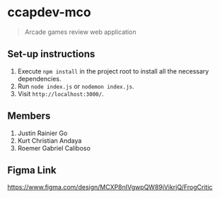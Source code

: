 # ccapdev-mco

> Arcade games review web application

## Set-up instructions

1. Execute `npm install` in the project root to install all the necessary dependencies.
2. Run `node index.js` or `nodemon index.js`.
3. Visit `http://localhost:3000/`.

## Members

1. Justin Rainier Go
2. Kurt Christian Andaya
3. Roemer Gabriel Caliboso

## Figma Link

<https://www.figma.com/design/MCXP8nIVgwpQW89jVikrjQ/FrogCritic>

